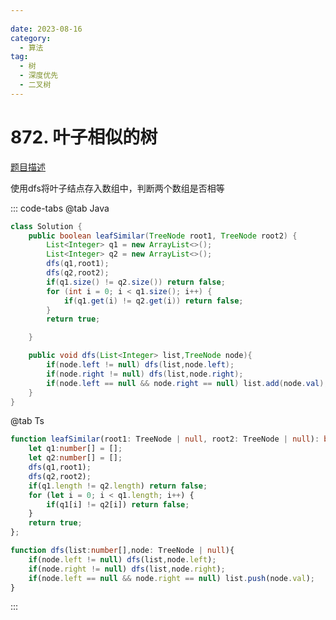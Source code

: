 ```yaml
---
 
date: 2023-08-16
category: 
  - 算法
tag: 
  - 树
  - 深度优先
  - 二叉树
---
```


# 872. 叶子相似的树



<Badge text="简单" type="tip" vertical="middle" />

[题目描述](https://leetcode.cn/problems/leaf-similar-trees/description/?envType=study-plan-v2&envId=leetcode-75)

使用dfs将叶子结点存入数组中，判断两个数组是否相等

::: code-tabs
@tab Java
```java
class Solution {
    public boolean leafSimilar(TreeNode root1, TreeNode root2) {
        List<Integer> q1 = new ArrayList<>();
        List<Integer> q2 = new ArrayList<>();
        dfs(q1,root1);
        dfs(q2,root2);
        if(q1.size() != q2.size()) return false;
        for (int i = 0; i < q1.size(); i++) {
            if(q1.get(i) != q2.get(i)) return false;
        }
        return true;

    }

    public void dfs(List<Integer> list,TreeNode node){
        if(node.left != null) dfs(list,node.left);
        if(node.right != null) dfs(list,node.right);
        if(node.left == null && node.right == null) list.add(node.val);
    }
}
```
@tab Ts
```ts
function leafSimilar(root1: TreeNode | null, root2: TreeNode | null): boolean {
    let q1:number[] = [];
    let q2:number[] = [];
    dfs(q1,root1);
    dfs(q2,root2);
    if(q1.length != q2.length) return false;
    for (let i = 0; i < q1.length; i++) {
        if(q1[i] != q2[i]) return false;
    }
    return true;
};

function dfs(list:number[],node: TreeNode | null){
    if(node.left != null) dfs(list,node.left);
    if(node.right != null) dfs(list,node.right);
    if(node.left == null && node.right == null) list.push(node.val);
}
```
:::
